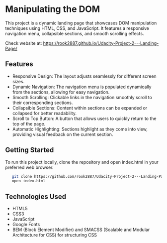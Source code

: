 # Manipulating the DOM

This project is a dynamic landing page that showcases DOM manipulation techniques using HTML, CSS, and JavaScript. It features a responsive navigation menu, collapsible sections, and smooth scrolling effects.

Check website at: https://rook2887.github.io/Udacity-Project-2---Landing-Page/

## Features

- Responsive Design: The layout adjusts seamlessly for different screen sizes.
- Dynamic Navigation: The navigation menu is populated dynamically from the sections, allowing for easy navigation.
- Smooth Scrolling: Clickable links in the navigation smoothly scroll to their corresponding sections.
- Collapsible Sections: Content within sections can be expanded or collapsed for better readability.
- Scroll to Top Button: A button that allows users to quickly return to the top of the page.
- Automatic Highlighting: Sections highlight as they come into view, providing visual feedback on the current section.

## Getting Started


To run this project locally, clone the repository and open index.html in your preferred web browser.

```bash
   git clone https://github.com/rook2887/Udacity-Project-2---Landing-Page.git
   open index.html
```

## Technologies Used
- HTML5
- CSS3
- JavaScript
- Google Fonts
- BEM (Block Element Modifier) and SMACSS (Scalable and Modular Architecture for CSS) for structuring CSS
    

